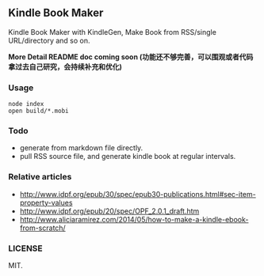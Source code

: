 Kindle Book Maker
---

Kindle Book Maker with KindleGen, Make Book from RSS/single URL/directory and so on.

**More Detail README doc coming soon (功能还不够完善，可以围观或者代码拿过去自己研究，会持续补充和优化)**

### Usage

```
node index
open build/*.mobi
```

### Todo

- generate from markdown file directly.
- pull RSS source file, and generate kindle book at regular intervals.

### Relative articles

- http://www.idpf.org/epub/30/spec/epub30-publications.html#sec-item-property-values
- http://www.idpf.org/epub/20/spec/OPF_2.0.1_draft.htm
- http://www.aliciaramirez.com/2014/05/how-to-make-a-kindle-ebook-from-scratch/

### LICENSE

MIT.
